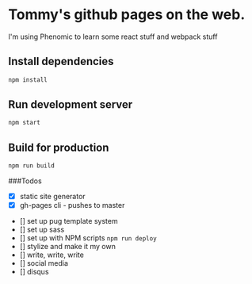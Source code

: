 # Tommy's github pages on the web.
I'm using Phenomic to learn some react stuff and webpack stuff

## Install dependencies

```sh
npm install
```

## Run development server

```sh
npm start
```

## Build for production

```sh
npm run build
```

###Todos
- [x] static site generator
- [x] gh-pages cli - pushes to master
- [] set up pug template system
- [] set up sass
- [] set up with NPM scripts `npm run deploy`
- [] stylize and make it my own
- [] write, write, write
- [] social media
- [] disqus
